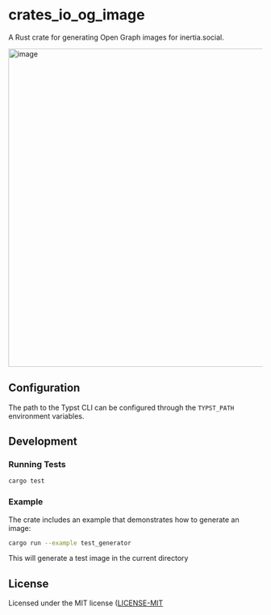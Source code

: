 # crates_io_og_image

A Rust crate for generating Open Graph images for inertia.social.

<img width="1200" height="630" alt="image" src="https://github.com/user-attachments/assets/8b202f91-1390-4b23-b301-5d55b66d3425" />

## Configuration

The path to the Typst CLI can be configured through the `TYPST_PATH` environment variables.

## Development

### Running Tests

```bash
cargo test
```

### Example

The crate includes an example that demonstrates how to generate an image:

```bash
cargo run --example test_generator
```

This will generate a test image in the current directory

## License

Licensed under the MIT license ([LICENSE-MIT](LICENSE-MIT)
